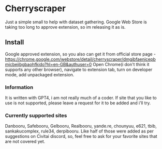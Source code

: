 # Cherryscraper
Just a simple small to help with dataset gathering.
Google Web Store is taking too long to approve extension, so im releasing it as is.
## Install
Google approved extension, so you also can get it from official store page - https://chrome.google.com/webstore/detail/cherryscraper/dmgibfaenicepbmjcbejibgbaohfkido?hl=en-GB&authuser=0
Open Chrome(i don't think it supports any other browser), navigate to extension tab, turn on developer mode, add unpackaged extension.
### Information
It is written with GPT4, i am not really much of a coder.
If site that you like to use is not supported, please leave a request for it to be added and i'll try.

### Currently supported sites
Danbooru, Safebooru, Gelbooru, Realbooru, yande.re, chounyuu, e621, tbib, sankakucomplex, rule34, derpibooru.
Like half of those were added as per suggestions on Civitai discord, so, feel free to ask for your favorite sites that are not covered yet.
